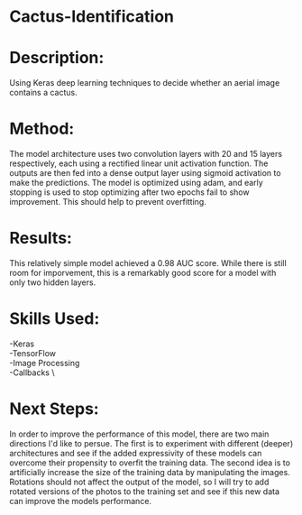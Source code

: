 # Cactus-Identification

# Description:

Using Keras deep learning techniques to decide whether an aerial image contains a cactus.

# Method:

The model architecture uses two convolution layers with 20 and 15 layers respectively, each using a rectified linear unit activation function. The outputs are then fed into a dense output layer using sigmoid activation to make the predictions. The model is optimized using adam, and early stopping is used to stop optimizing after two epochs fail to show improvement. This should help to prevent overfitting.

# Results:

This relatively simple model achieved a 0.98 AUC score. While there is still room for imporvement, this is a remarkably good score for a model with only two hidden layers.

# Skills Used:

-Keras \
-TensorFlow \
-Image Processing \
-Callbacks \

# Next Steps:
In order to improve the performance of this model, there are two main directions I'd like to persue. The first is to experiment with different (deeper) architectures and see if the added expressivity of these models can overcome their propensity to overfit the training data.
The second idea is to artificially increase the size of the training data by manipulating the images. Rotations should not affect the output of the model, so I will try to add rotated versions of the photos to the training set and see if this new data can improve the models performance.
